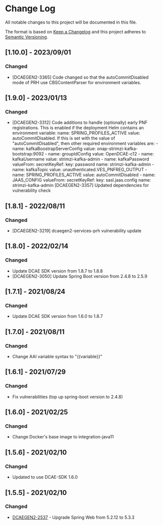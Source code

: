 # Change Log
All notable changes to this project will be documented in this file.

The format is based on [Keep a Changelog](http://keepachangelog.com/)
and this project adheres to [Semantic Versioning](http://semver.org/).

## [1.10.0] - 2023/09/01
### Changed
- [DCAEGEN2-3365] Code changed so that the autoCommitDisabled mode of PRH use CBSContentParser for environment variables.

## [1.9.0] - 2023/01/13
### Changed
- [DCAEGEN2-3312] Code additions to handle (optionally) early PNF registrations. This is enabled if the deployment Helm contains an environment variable: name: SPRING_PROFILES_ACTIVE
          value: autoCommitDisabled. 
  If this is set with the value of "autoCommitDisabled", then other required environment variables are:
       - name: kafkaBoostrapServerConfig
          value: onap-strimzi-kafka-bootstrap:9092
        - name: groupIdConfig
          value: OpenDCAE-c12
        - name: kafkaUsername
          value: strimzi-kafka-admin
        - name: kafkaPassword
          valueFrom:
            secretKeyRef:
              key: password
              name: strimzi-kafka-admin
        - name: kafkaTopic
          value: unauthenticated.VES_PNFREG_OUTPUT
        - name: SPRING_PROFILES_ACTIVE
          value: autoCommitDisabled
        - name: JAAS_CONFIG
          valueFrom:
            secretKeyRef:
              key: sasl.jaas.config
              name: strimzi-kafka-admin
  [DCAEGEN2-3357] Updated dependencies for vulnerability check

## [1.8.1] - 2022/08/11
### Changed
- [DCAEGEN2-3219] dcaegen2-services-prh vulnerability update


## [1.8.0] - 2022/02/14
### Changed
- Update DCAE SDK version from 1.8.7 to 1.8.8
- [DCAEGEN2-3050] Update Spring Boot version from 2.4.8 to 2.5.9

## [1.7.1] - 2021/08/24
### Changed
- Update DCAE SDK version from 1.6.0 to 1.8.7

## [1.7.0] - 2021/08/11
### Changed
- Change AAI variable syntax to "{{variable}}"

## [1.6.1] - 2021/07/29
### Changed
- Fix vulnerabilities (top up spring-boot version to 2.4.8)

## [1.6.0] - 2021/02/25
### Changed
- Change Docker's base image to integration-java11

## [1.5.6] - 2021/02/10
### Changed
- Updated to use DCAE-SDK 1.6.0

## [1.5.5] - 2021/02/10
### Changed
- [DCAEGEN2-2537](https://jira.onap.org/browse/DCAEGEN2-2537) - Upgrade Spring Web from 5.2.12 to 5.3.3

